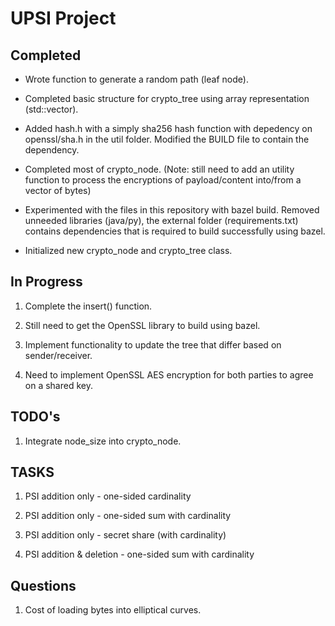 # UPSI Project

## Completed

- Wrote function to generate a random path (leaf node).

- Completed basic structure for crypto_tree using array representation (std::vector).

- Added hash.h with a simply sha256 hash function with depedency on openssl/sha.h in the util folder. Modified the BUILD file to contain the dependency.

- Completed most of crypto_node. (Note: still need to add an utility function to process the encryptions of payload/content into/from a vector of bytes)

- Experimented with the files in this repository with bazel build. Removed unneeded libraries (java/py), the external folder (requirements.txt) contains dependencies that is required to build successfully using bazel.

- Initialized new crypto_node and crypto_tree class.

## In Progress

1. Complete the insert() function.

2. Still need to get the OpenSSL library to build using bazel.

3. Implement functionality to update the tree that differ based on sender/receiver. 

4. Need to implement OpenSSL AES encryption for both parties to agree on a shared key.

## TODO's

1. Integrate node_size into crypto_node.

## TASKS

1. PSI addition only - one-sided cardinality

2. PSI addition only - one-sided sum with cardinality

3. PSI addition only - secret share (with cardinality)

4. PSI addition & deletion - one-sided sum with cardinality

## Questions

1. Cost of loading bytes into elliptical curves.